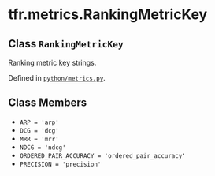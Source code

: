<div itemscope itemtype="http://developers.google.com/ReferenceObject">
<meta itemprop="name" content="tfr.metrics.RankingMetricKey" />
<meta itemprop="path" content="Stable" />
<meta itemprop="property" content="ARP"/>
<meta itemprop="property" content="DCG"/>
<meta itemprop="property" content="MRR"/>
<meta itemprop="property" content="NDCG"/>
<meta itemprop="property" content="ORDERED_PAIR_ACCURACY"/>
<meta itemprop="property" content="PRECISION"/>
</div>

# tfr.metrics.RankingMetricKey

## Class `RankingMetricKey`

Ranking metric key strings.

Defined in
[`python/metrics.py`](https://github.com/tensorflow/ranking/tree/master/tensorflow_ranking/python/metrics.py).

<!-- Placeholder for "Used in" -->

## Class Members

*   `ARP = 'arp'` <a id="ARP"></a>
*   `DCG = 'dcg'` <a id="DCG"></a>
*   `MRR = 'mrr'` <a id="MRR"></a>
*   `NDCG = 'ndcg'` <a id="NDCG"></a>
*   `ORDERED_PAIR_ACCURACY = 'ordered_pair_accuracy'`
    <a id="ORDERED_PAIR_ACCURACY"></a>
*   `PRECISION = 'precision'` <a id="PRECISION"></a>
